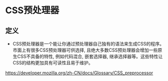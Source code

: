 # CSS预处理器
## 定义
- CSS预处理器是一个能让你通过预处理器自己独有的语法来生成CSS的程序。市面上有很多CSS预处理器可供选择, 且绝大多数CSS预处理器会增加一些原生CSS不具备的特性, 例如代码混合, 嵌套选择器, 继承选择器等。这些特性让CSS的结构更加具有可读性且易于维护。

https://developer.mozilla.org/zh-CN/docs/Glossary/CSS_preprocessor